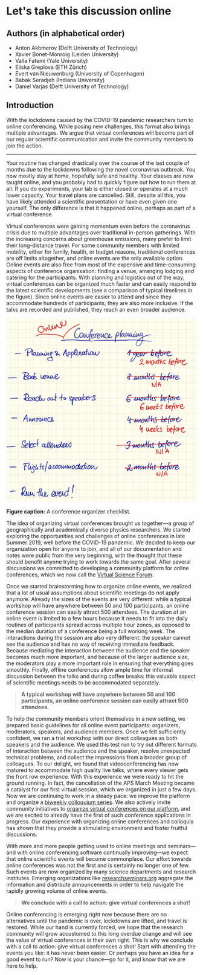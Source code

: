 # Let's take this discussion online

## Authors (in alphabetical order)

- Anton Akhmerov (Delft University of Technology)
- Xavier Bonet-Monroig (Leiden University)
- Valla Fatemi (Yale University)
- Eliska Greplova (ETH Zürich)
- Evert van Nieuwenburg (University of Copenhagen)
- Babak Seradjeh (Indiana University)
- Daniel Varjas (Delft University of Technology)

## Introduction

With the lockdowns caused by the COVID-19 pandemic researchers turn to online conferencing. While posing new challenges, this format also brings multiple advantages. We argue that virtual conferences will become part of our regular scientific communication and invite the community members to join the action.

---

<!-- #### COVID lockdown disrupted everyone's work, travel, and likely mean that you attended an online talk. -->

Your routine has changed drastically over the course of the last couple of months due to the lockdowns following the novel coronavirus outbreak.
You now mostly stay at home, hopefully safe and healthy.
Your classes are now taught online, and you probably had to quickly figure out how to run them at all.
If you do experiments, your lab is either closed or operates at a much lower capacity.
Your travel plans are cancelled. Still, despite all this, you have likely attended a scientific presentation or have even given one yourself.
The only difference is that it happened online, perhaps as part of a virtual conference.

<!-- #### Online talks were gaining momentum already before, and for a good reason. -->

Virtual conferences were gaining momentum even before the coronavirus crisis due to multiple advantages over traditional in-person gatherings.
With the increasing concerns about greenhouse emissions, many prefer to limit their long-distance travel.
For some community members with limited mobility, either for family, health, or budget reasons, traditional conferences are off limits altogether, and online events are the only available option.
Online events are also free from most of the expensive and time-consuming aspects of conference organisation: finding a venue, arranging lodging and catering for the participants.
With planning and logistics out of the way, virtual conferences can be organized much faster and can easily respond to the latest scientific developments (see a comparison of typical timelines in the figure).
Since online events are easier to attend and since they accommodate hundreds of participants, they are also more inclusive.
If the talks are recorded and published, they reach an even broader audience.

![](planning_checklist.png)

**Figure caption:** A conference organizer checklist.

<!-- #### We decided to develop online conferences and established VSF. -->

The idea of organizing virtual conferences brought us together—a group of geographically and academically diverse physics researchers.
We started exploring the opportunities and challenges of online conferences in late Summer 2019, well before the COVID-19 pandemic.
We decided to keep our organization open for anyone to join, and all of our documentation and notes were public from the very beginning, with the thought that these should benefit anyone trying to work towards the same goal.
After several discussions we committed to developing a community platform for online conferences, which we now call the [Virtual Science Forum](https://virtualscienceforum.org).

<!-- #### In thinking about online events we had to revisit many assumptions about conferences. -->

Once we started brainstorming how to organize online events, we realized that a lot of usual assumptions about scientific meetings do not apply anymore.
Already the sizes of the events are very different: while a typical workshop will have anywhere between 50 and 100 participants, an online conference session can easily attract 500 attendees.
The duration of an online event is limited to a few hours because it needs to fit into the daily routines of participants spread across multiple hour zones, as opposed to the median duration of a conference being a full working week.
The interactions during the session are also very different: the speaker cannot see the audience and has no way of receiving immediate feedback.
Because mediating the interaction between the audience and the speaker becomes much more important, and because of the larger audience size, the moderators play a more important role in ensuring that everything goes smoothly.
Finally, offline conferences allow ample time for informal discussion between the talks and during coffee breaks: this valuable aspect of scientific meetings needs to be accommodated separately.

> **A typical workshop will have anywhere between 50 and 100 participants, an online conference session can easily attract 500 attendees.**

<!-- #### We ran a couple of events, and saw that they work well. -->

To help the community members orient themselves in a new setting, we prepared basic guidelines for all online event participants: organizers, moderators, speakers, and audience members.
Once we felt sufficiently confident, we ran a trial workshop with our direct colleagues as both speakers and the audience.
We used this test run to try out different formats of interaction between the audience and the speaker, resolve unexpected technical problems, and collect the impressions from a broader group of colleagues.
To our delight, we found that videoconferencing has now matured to accommodate high quality live talks, where every viewer gets the front row experience.
With this experience we were ready to hit the ground running. In fact, the cancellation of the APS March Meeting became a catalyst for our first virtual session, which we organized in just a few days.
Now we are continuing to work in a steady pace: we improve the platform and organize a [biweekly colloquium series](https://virtualscienceforum.org/#/long_range_colloquium).
We also actively invite community initiatives to [organize virtual conferences on our platform](https://virtualscienceforum.org/#/announcement), and we are excited to already have the first of such conference applications in progress.
Our experience with organizing online conferences and colloquia has shown that they provide a stimulating environment and foster fruitful discussions.

<!-- #### We are confident that we will see an explosive growth of online events. -->

With more and more people getting used to online meetings and seminars—and with online conferencing software continually improving—we expect that online scientific events will become commonplace. 
Our effort towards online conferences was not the first and is certainly no longer one of few.
Such events are now organized by many science departments and research institutes.
Emerging organizations like [researchseminars.org](https://researchseminars.org) aggregate the information and distribute announcements in order to help navigate the rapidly growing volume of online events.

<!-- #### You should definitely get involved in the online events, and we are here to help. -->

> **We conclude with a call to action: give virtual conferences a shot!**

Online conferencing is emerging right now because there are no alternatives until the pandemic is over, lockdowns are lifted, and travel is restored.
While our hand is currently forced, we hope that the research community will grow accustomed to this long overdue change and will see the value of virtual conferences in their own right.
This is why we conclude with a call to action: give virtual conferences a shot!
Start with attending the events you like: it has never been easier.
Or perhaps you have an idea for a good event to run?
Now is your chance—go for it, and know that we are here to help.
